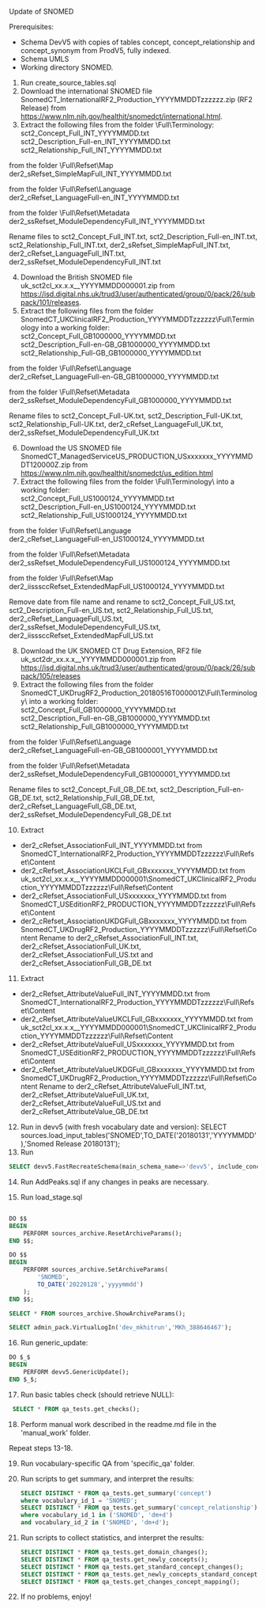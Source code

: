 Update of SNOMED

Prerequisites:
- Schema DevV5 with copies of tables concept, concept_relationship and concept_synonym from ProdV5, fully indexed. 
- Schema UMLS
- Working directory SNOMED.

1. Run create_source_tables.sql
2. Download the international SNOMED file SnomedCT_InternationalRF2_Production_YYYYMMDDTzzzzzz.zip (RF2 Release) from https://www.nlm.nih.gov/healthit/snomedct/international.html.
3. Extract the following files from the folder \Full\Terminology:  
sct2_Concept_Full_INT_YYYYMMDD.txt  
sct2_Description_Full-en_INT_YYYYMMDD.txt  
sct2_Relationship_Full_INT_YYYYMMDD.txt  

from the folder \Full\Refset\Map  
der2_sRefset_SimpleMapFull_INT_YYYYMMDD.txt

from the folder \Full\Refset\Language  
der2_cRefset_LanguageFull-en_INT_YYYYMMDD.txt

from the folder \Full\Refset\Metadata  
der2_ssRefset_ModuleDependencyFull_INT_YYYYMMDD.txt

Rename files to sct2_Concept_Full_INT.txt, sct2_Description_Full-en_INT.txt, sct2_Relationship_Full_INT.txt, der2_sRefset_SimpleMapFull_INT.txt, der2_cRefset_LanguageFull_INT.txt, der2_ssRefset_ModuleDependencyFull_INT.txt

4. Download the British SNOMED file uk_sct2cl_xx.x.x__YYYYMMDD000001.zip from https://isd.digital.nhs.uk/trud3/user/authenticated/group/0/pack/26/subpack/101/releases.
5. Extract the following files from the folder SnomedCT_UKClinicalRF2_Production_YYYYMMDDTzzzzzz\Full\Terminology into a working folder:  
sct2_Concept_Full_GB1000000_YYYYMMDD.txt  
sct2_Description_Full-en-GB_GB1000000_YYYYMMDD.txt  
sct2_Relationship_Full-GB_GB1000000_YYYYMMDD.txt  

from the folder \Full\Refset\Language  
der2_cRefset_LanguageFull-en-GB_GB1000000_YYYYMMDD.txt

from the folder \Full\Refset\Metadata  
der2_ssRefset_ModuleDependencyFull_GB1000000_YYYYMMDD.txt

Rename files to sct2_Concept_Full-UK.txt, sct2_Description_Full-UK.txt, sct2_Relationship_Full-UK.txt, der2_cRefset_LanguageFull_UK.txt, der2_ssRefset_ModuleDependencyFull_UK.txt

6. Download the US SNOMED file SnomedCT_ManagedServiceUS_PRODUCTION_USxxxxxxx_YYYYMMDDT120000Z.zip from https://www.nlm.nih.gov/healthit/snomedct/us_edition.html
7. Extract the following files from the folder \Full\Terminology\ into a working folder:  
sct2_Concept_Full_US1000124_YYYYMMDD.txt  
sct2_Description_Full-en_US1000124_YYYYMMDD.txt  
sct2_Relationship_Full_US1000124_YYYYMMDD.txt  

from the folder \Full\Refset\Language  
der2_cRefset_LanguageFull-en_US1000124_YYYYMMDD.txt

from the folder \Full\Refset\Metadata  
der2_ssRefset_ModuleDependencyFull_US1000124_YYYYMMDD.txt

from the folder \Full\Refset\Map  
der2_iisssccRefset_ExtendedMapFull_US1000124_YYYYMMDD.txt

Remove date from file name and rename to sct2_Concept_Full_US.txt, sct2_Description_Full-en_US.txt, sct2_Relationship_Full_US.txt, der2_cRefset_LanguageFull_US.txt, der2_ssRefset_ModuleDependencyFull_US.txt, der2_iisssccRefset_ExtendedMapFull_US.txt

8. Download the UK SNOMED CT Drug Extension, RF2 file uk_sct2dr_xx.x.x__YYYYMMDD000001.zip from https://isd.digital.nhs.uk/trud3/user/authenticated/group/0/pack/26/subpack/105/releases
9. Extract the following files from the folder SnomedCT_UKDrugRF2_Production_20180516T000001Z\Full\Terminology\ into a working folder:  
sct2_Concept_Full_GB1000000_YYYYMMDD.txt  
sct2_Description_Full-en-GB_GB1000000_YYYYMMDD.txt  
sct2_Relationship_Full_GB1000000_YYYYMMDD.txt  

from the folder \Full\Refset\Language  
der2_cRefset_LanguageFull-en-GB_GB1000001_YYYYMMDD.txt

from the folder \Full\Refset\Metadata  
der2_ssRefset_ModuleDependencyFull_GB1000001_YYYYMMDD.txt

Rename files to sct2_Concept_Full_GB_DE.txt, sct2_Description_Full-en-GB_DE.txt, sct2_Relationship_Full_GB_DE.txt, der2_cRefset_LanguageFull_GB_DE.txt, der2_ssRefset_ModuleDependencyFull_GB_DE.txt

10. Extract
- der2_cRefset_AssociationFull_INT_YYYYMMDD.txt from SnomedCT_InternationalRF2_Production_YYYYMMDDTzzzzzz\Full\Refset\Content
- der2_cRefset_AssociationUKCLFull_GBxxxxxxx_YYYYMMDD.txt from uk_sct2cl_xx.x.x__YYYYMMDD000001\SnomedCT_UKClinicalRF2_Production_YYYYMMDDTzzzzzz\Full\Refset\Content
- der2_cRefset_AssociationFull_USxxxxxxx_YYYYMMDD.txt from SnomedCT_USEditionRF2_PRODUCTION_YYYYMMDDTzzzzzz\Full\Refset\Content
- der2_cRefset_AssociationUKDGFull_GBxxxxxxx_YYYYMMDD.txt from SnomedCT_UKDrugRF2_Production_YYYYMMDDTzzzzzz\Full\Refset\Content
Rename to der2_cRefset_AssociationFull_INT.txt, der2_cRefset_AssociationFull_UK.txt, der2_cRefset_AssociationFull_US.txt and der2_cRefset_AssociationFull_GB_DE.txt

11. Extract
- der2_cRefset_AttributeValueFull_INT_YYYYMMDD.txt from SnomedCT_InternationalRF2_Production_YYYYMMDDTzzzzzz\Full\Refset\Content
- der2_cRefset_AttributeValueUKCLFull_GBxxxxxxx_YYYYMMDD.txt from uk_sct2cl_xx.x.x__YYYYMMDD000001\SnomedCT_UKClinicalRF2_Production_YYYYMMDDTzzzzzz\Full\Refset\Content
- der2_cRefset_AttributeValueFull_USxxxxxxx_YYYYMMDD.txt from SnomedCT_USEditionRF2_PRODUCTION_YYYYMMDDTzzzzzz\Full\Refset\Content
- der2_cRefset_AttributeValueUKDGFull_GBxxxxxxx_YYYYMMDD.txt from SnomedCT_UKDrugRF2_Production_YYYYMMDDTzzzzzz\Full\Refset\Content
Rename to der2_cRefset_AttributeValueFull_INT.txt, der2_cRefset_AttributeValueFull_UK.txt, der2_cRefset_AttributeValueFull_US.txt and der2_cRefset_AttributeValue_GB_DE.txt

12. Run in devv5 (with fresh vocabulary date and version): SELECT sources.load_input_tables('SNOMED',TO_DATE('20180131','YYYYMMDD'),'Snomed Release 20180131');
13. Run 
```sql
SELECT devv5.FastRecreateSchema(main_schema_name=>'devv5', include_concept_ancestor=> true, include_deprecated_rels=> true, include_synonyms=> true);
   ```
14. Run AddPeaks.sql if any changes in peaks are necessary.

15. Run load_stage.sql
```sql

DO $$
BEGIN
	PERFORM sources_archive.ResetArchiveParams();
END $$;

DO $$
BEGIN
	PERFORM sources_archive.SetArchiveParams(
		'SNOMED',
		TO_DATE('20220128','yyyymmdd')
	);
END $$;

SELECT * FROM sources_archive.ShowArchiveParams();

SELECT admin_pack.VirtualLogIn('dev_mkhitrun','MKh_388646467');
   ```
16. Run generic_update:
   ```sql
   DO $_$
   BEGIN
       PERFORM devv5.GenericUpdate();
   END $_$;
   ```
17. Run basic tables check (should retrieve NULL):
   ```sql
    SELECT * FROM qa_tests.get_checks();
```
18. Perform manual work described in the readme.md file in the 'manual_work' folder.

Repeat steps 13-18.

19. Run vocabulary-specific QA from 'specific_qa' folder.

20. Run scripts to get summary, and interpret the results:
    ```sql
    SELECT DISTINCT * FROM qa_tests.get_summary('concept')
    where vocabulary_id_1 = 'SNOMED';
    SELECT DISTINCT * FROM qa_tests.get_summary('concept_relationship')
    where vocabulary_id_1 in ('SNOMED', 'dm+d')
    and vocabulary_id_2 in ('SNOMED', 'dm+d');
    ```
21. Run scripts to collect statistics, and interpret the results:
    ```sql
    SELECT DISTINCT * FROM qa_tests.get_domain_changes();
    SELECT DISTINCT * FROM qa_tests.get_newly_concepts();
    SELECT DISTINCT * FROM qa_tests.get_standard_concept_changes();
    SELECT DISTINCT * FROM qa_tests.get_newly_concepts_standard_concept_status();
    SELECT DISTINCT * FROM qa_tests.get_changes_concept_mapping();
    ```
22. If no problems, enjoy!